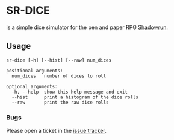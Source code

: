 # SR-DICE
is a simple dice simulator for the pen and paper RPG [Shadowrun](https://en.wikipedia.org/wiki/Shadowrun).

## Usage
```
sr-dice [-h] [--hist] [--raw] num_dices

positional arguments:
  num_dices   number of dices to roll

optional arguments:
  -h, --help  show this help message and exit
  --hist      print a histogram of the dice rolls
  --raw       print the raw dice rolls
```

### Bugs
Please open a ticket in the [issue tracker](https://github.com/br-olf/sr-dice/issues).

